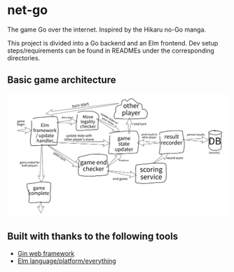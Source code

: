 # net-go

The game Go over the internet. Inspired by the Hikaru no-Go manga.

This project is divided into a Go backend and an Elm frontend.
Dev setup steps/requirements can be found in READMEs under
the corresponding directories.

## Basic game architecture

![Game UML diagram](./assets/game_uml.jpeg)

## Built with thanks to the following tools

* [Gin web framework](https://gin-gonic.com/)
* [Elm language/platform/everything](https://elm-lang.org/)
